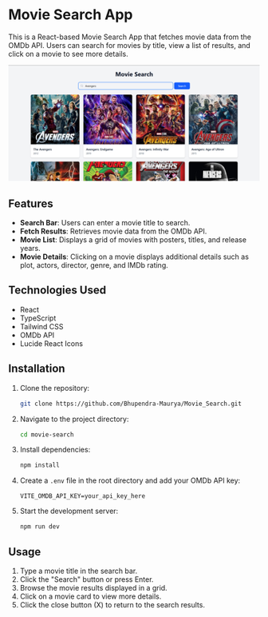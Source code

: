 # Movie Search App
This is a React-based Movie Search App that fetches movie data from the OMDb API. Users can search for movies by title, view a list of results, and click on a movie to see more details.


[![alt text](image.png)](https://drive.google.com/file/d/1Bn09RBuj82-OiTcQIcLpKq1a261B8XyP/view?usp=sharing)


## Features

- **Search Bar**: Users can enter a movie title to search.
- **Fetch Results**: Retrieves movie data from the OMDb API.
- **Movie List**: Displays a grid of movies with posters, titles, and release years.
- **Movie Details**: Clicking on a movie displays additional details such as plot, actors, director, genre, and IMDb rating.

## Technologies Used

- React
- TypeScript
- Tailwind CSS
- OMDb API
- Lucide React Icons

## Installation

1. Clone the repository:
   ```bash
   git clone https://github.com/Bhupendra-Maurya/Movie_Search.git
   ```

2. Navigate to the project directory:
   ```bash
   cd movie-search
   ```

3. Install dependencies:
   ```bash
   npm install
   ```

4. Create a `.env` file in the root directory and add your OMDb API key:
   ```env
   VITE_OMDB_API_KEY=your_api_key_here
   ```

5. Start the development server:
   ```bash
   npm run dev
   ```

## Usage

1. Type a movie title in the search bar.
2. Click the "Search" button or press Enter.
3. Browse the movie results displayed in a grid.
4. Click on a movie card to view more details.
5. Click the close button (X) to return to the search results.
